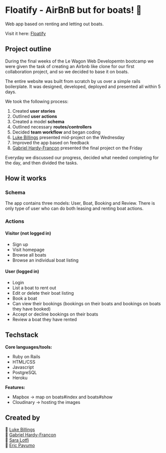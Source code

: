 # Floatify - AirBnB but for boats! 🚤
 Web app based on renting and letting out boats.
 
Visit it here: [Floatify](https://floatifyapp.herokuapp.com)

## Project outline

During the final weeks of the Le Wagon Web Developemtn bootcamp we were given the task of creating an Airbnb like clone for our first collaboration project, and so we decided to base it on boats.

The entire website was built from scratch by us over a simple rails boilerplate. It was designed, developed, deployed and presented all within 5 days.

We took the following process:

1.  Created  **user stories**
2.  Outlined  **user actions**
3.  Created a model  **schema**
4.  Outlined necessary  **routes/controllers**
5.  Decided  **team workflow** and began coding
6.  [Luke Billings](https://github.com/lukebillings) presented mid-project on the Wednesday
7.  Improved the app based on feedback
8.  [Gabriel Hardy-Françon](https://github.com/xotw) presented the final project on the Friday

Everyday we discussed our progress, decided what needed completing for the day, and then divided the tasks.

## How it works
### Schema
The app contains three models: User, Boat, Booking and Review. There is only type of user who can do both leasing and renting boat actions.

### Actions

#### Visitor (not logged in)

-   Sign up  
-   Visit homepage  
-   Browse all boats  
-   Browse an individual boat listing  

#### User (logged in)

-   Login  
-   List a boat to rent out  
-   Edit or delete their boat listing  
-   Book a boat  
-   Can view their bookings (bookings on their boats and bookings on boats they have booked)  
-   Accept or decline bookings on their boats  
-   Review a boat they have rented  

## Techstack
**Core languages/tools:**

-   Ruby on Rails  
-   HTML/CSS  
-   Javascript  
-   PostgreSQL  
-   Heroku  

**Features:**

-   Mapbox -> map on boats#index and boats#show  
-   Cloudinary -> hosting the images  

## Created by

🔹 [Luke Billings](https://github.com/lukebillings)  
🔹 [Gabriel Hardy-Françon](https://github.com/xotw)  
🔹 [Sara Lotfi](https://github.com/saralotfi)  
🔹 [Eric Payumo](https://github.com/Erickson1309)  
